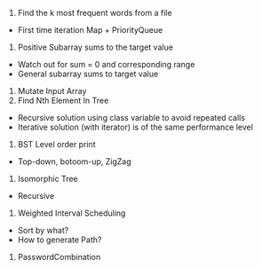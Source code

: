 1. Find the k most frequent words from a file
  * First time iteration Map + PriorityQueue
1. Positive Subarray sums to the target value
  * Watch out for sum = 0 and corresponding range
  * General subarray sums to target value
1. Mutate Input Array
1. Find Nth Element In Tree
  * Recursive solution using class variable to avoid repeated calls
  * Iterative solution (with iterator) is of the same performance level
1. BST Level order print
  * Top-down, botoom-up, ZigZag
1. Isomorphic Tree
  * Recursive
1. Weighted Interval Scheduling
  * Sort by what?
  * How to generate Path?
1. PasswordCombination